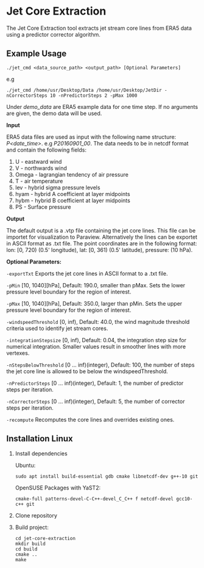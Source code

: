 # Jet Core Extraction
The Jet Core Extraction tool extracts jet stream core lines from ERA5 data using a predictor corrector algorithm.

## Example Usage

```
./jet_cmd <data_source_path> <output_path> [Optional Parameters]
```
e.g
```
./jet_cmd /home/usr/Desktop/Data /home/usr/Desktop/JetDir -nCorrectorSteps 10 -nPredictorSteps 2 -pMax 1000
```

Under *demo_data* are ERA5 example data for one time step. If no arguments are given, the demo data will be used.

**Input**

ERA5 data files are used as input with the following name structure: *P<date_time>*. e.g *P20160901_00*. The data needs to be in netcdf format and contain the following fields:
1. U - eastward wind
2. V - northwards wind
3. Omega - lagrangian tendency of air pressure
4. T - air temperature
5. lev - hybrid sigma pressure levels
6. hyam - hybrid A coefficient at layer midpoints
7. hybm - hybrid B coefficient at layer midpoints
8. PS - Surface pressure

**Output**

The default output is a .vtp file containing the jet core lines. This file can be importet for visualization to Paraview. Alternatively the lines can be exportet in ASCII format as .txt file. The point coordinates are in the following format: lon: [0, 720) (0.5' longitude), lat: [0, 361) (0.5' latitude), pressure: (10 hPa).


**Optional Parameters:**

`-exportTxt`
Exports the jet core lines in ASCII format to a .txt file.

`-pMin`
[10, 1040][hPa], Default: 190.0, smaller than pMax. Sets the lower pressure level boundary for the region of interest.

`-pMax`
[10, 1040][hPa], Default: 350.0, larger than pMin. Sets the upper pressure level boundary for the region of interest.

`-windspeedThreshold`
[0, inf), Default: 40.0, the wind magnitude threshold criteria used to identify jet stream cores.

`-integrationStepsize`
[0, inf), Default: 0.04, the integration step size for numerical integration. Smaller values result in smoother lines with more vertexes.

`-nStepsBelowThreshold`
[0 ... inf)(integer), Default: 100, the number of steps the jet core line is allowed to be below the windspeedThreshold.

`-nPredictorSteps`
[0 ... inf)(integer), Default: 1, the number of predictor steps per iteration.

`-nCorrectorSteps`
[0 ... inf)(integer), Default: 5, the number of corrector steps per iteration.

`-recompute`
Recomputes the core lines and overrides existing ones.
## Installation Linux

1. Install dependencies

    Ubuntu:
    ```
    sudo apt install build-essential gdb cmake libnetcdf-dev g++-10 git
    ```
    OpenSUSE Packages with YaST2:
    ```
    cmake-full patterns-devel-C-C++-devel_C_C++ f netcdf-devel gcc10-c++ git
    ```
2. Clone repository

3. Build project:
    ```
    cd jet-core-extraction
    mkdir build
    cd build
    cmake ..
    make
    ```
